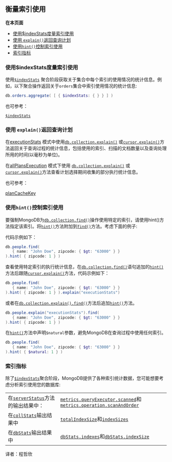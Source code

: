 ## 衡量索引使用
**在本页面**

- [使用$indexStats度量索引使用](#id1)
- [使用 `explain()`返回查询计划](#id2)
- [使用`hint()`控制索引使用](#id3)
- [索引指标](#id4)
### <span id="id1">使用$indexStats度量索引使用</span>
使用[`$indexStats`](https://docs.mongodb.com/manual/reference/operator/aggregation/indexStats/#pipe._S_indexStats) 聚合阶段获取关于集合中每个索引的使用情况的统计信息。例如，以下聚合操作返回关于`orders`集合中索引使用情况的统计信息:

```powershell
db.orders.aggregate( [ { $indexStats: { } } ] )
```
也可参考：

[`$indexStats`](https://docs.mongodb.com/manual/reference/operator/aggregation/indexStats/#pipe._S_indexStats)

### <span id="id2">使用 `explain()`返回查询计划</span>
在[executionStats](https://docs.mongodb.com/manual/reference/method/db.collection.explain/#explain-method-executionstats) 模式中使用[`db.collection.explain()`](https://docs.mongodb.com/manual/reference/method/db.collection.explain/#db.collection.explain) 或[`cursor.explain()`](https://docs.mongodb.com/manual/reference/method/cursor.explain/#cursor.explain)方法返回关于查询过程的统计信息，包括使用的索引、扫描的文档数量以及查询处理所用的时间(以毫秒为单位)。

在[allPlansExecution](https://docs.mongodb.com/manual/reference/method/db.collection.explain/#explain-method-allplansexecution) 模式下使用 [`db.collection.explain()`](https://docs.mongodb.com/manual/reference/method/db.collection.explain/#db.collection.explain) 或[`cursor.explain()`](https://docs.mongodb.com/manual/reference/method/cursor.explain/#cursor.explain)方法查看计划选择期间收集的部分执行统计信息。

也可参考：

[planCacheKey](https://docs.mongodb.com/manual/core/query-plans/#plan-cache-key)

### <span id="id3">使用`hint()`控制索引使用</span>
要强制MongoDB为[`db.collection.find()`](https://docs.mongodb.com/manual/reference/method/db.collection.find/#db.collection.find)操作使用特定的索引，请使用hint()方法指定该索引。将[`hint()`](https://docs.mongodb.com/manual/reference/method/cursor.hint/#cursor.hint)方法附加到[`find()`](https://docs.mongodb.com/manual/reference/method/db.collection.find/#db.collection.find)方法。考虑下面的例子:

代码示例如下：

```powershell
db.people.find(
   { name: "John Doe", zipcode: { $gt: "63000" } }
).hint( { zipcode: 1 } )
```
查看使用特定索引的执行统计信息，在[`db.collection.find()`](https://docs.mongodb.com/manual/reference/method/db.collection.find/#db.collection.find)语句追加的[`hint()`](https://docs.mongodb.com/manual/reference/method/cursor.hint/#cursor.hint)方法后跟随[`cursor.explain()`](https://docs.mongodb.com/manual/reference/method/cursor.explain/#cursor.explain)方法，代码示例如下：

```powershell
db.people.find(
   { name: "John Doe", zipcode: { $gt: "63000" } }
).hint( { zipcode: 1 } ).explain("executionStats")
```
或者在[`db.collection.explain().find()`](https://docs.mongodb.com/manual/reference/method/db.collection.explain/#db.collection.explain)方法后追加[`hint()`](https://docs.mongodb.com/manual/reference/method/cursor.hint/#cursor.hint)方法。
```powershell
db.people.explain("executionStats").find(
   { name: "John Doe", zipcode: { $gt: "63000" } }
).hint( { zipcode: 1 } )
```
在[`hint()`](https://docs.mongodb.com/manual/reference/method/cursor.hint/#cursor.hint)方法中声明`$natural`参数，避免MongoDB在查询过程中使用任何索引。

```powershell
db.people.find(
   { name: "John Doe", zipcode: { $gt: "63000" } }
).hint( { $natural: 1 } )
```
### <span id="id4">索引指标</span>
除了[`$indexStats`](https://docs.mongodb.com/manual/reference/operator/aggregation/indexStats/#pipe._S_indexStats)聚合阶段，MongoDB提供了各种索引统计数据，您可能想要考虑分析索引使用您的数据库:

|  |                                                              |
| --- | --- |
| 在[`serverStatus`](https://docs.mongodb.com/manual/reference/command/serverStatus/#dbcmd.serverStatus)方法的输出结果中： | [`metrics.queryExecutor.scanned`](https://docs.mongodb.com/manual/reference/command/serverStatus/#serverstatus.metrics.queryExecutor.scanned)和[`metrics.operation.scanAndOrder`](https://docs.mongodb.com/manual/reference/command/serverStatus/#serverstatus.metrics.operation.scanAndOrder) |
| 在[`collStats`](https://docs.mongodb.com/manual/reference/command/collStats/#dbcmd.collStats)输出结果中 | [`totalIndexSize`](https://docs.mongodb.com/manual/reference/command/collStats/#collStats.totalIndexSize)和[`indexSizes`](https://docs.mongodb.com/manual/reference/command/collStats/#collStats.indexSizes) |
| 在[`dbStats`](https://docs.mongodb.com/manual/reference/command/dbStats/#dbcmd.dbStats)输出结果中 | [`dbStats.indexes`](https://docs.mongodb.com/manual/reference/command/dbStats/#dbStats.indexes)和[`dbStats.indexSize`](https://docs.mongodb.com/manual/reference/command/dbStats/#dbStats.indexSize) |

译者：程哲欣
